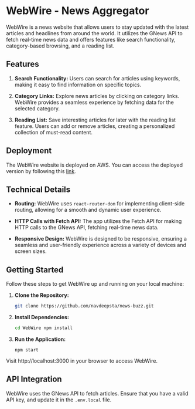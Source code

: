 # WebWire - News Aggregator
 
WebWire is a news website that allows users to stay updated with the latest articles and headlines from around the world. It utilizes the GNews API to fetch real-time news data and offers features like search functionality, category-based browsing, and a reading list.

## Features

1. **Search Functionality:** Users can search for articles using keywords, making it easy to find information on specific topics.

2. **Category Links:** Explore news articles by clicking on category links. WebWire provides a seamless experience by fetching data for the selected category.

3. **Reading List:** Save interesting articles for later with the reading list feature. Users can add or remove articles, creating a personalized collection of must-read content.

## Deployment

The WebWire website is deployed on AWS. You can access the deployed version by following this [link](http://web-wire.s3-website-ap-southeast-2.amazonaws.com).

## Technical Details

- **Routing:** WebWire uses `react-router-dom` for implementing client-side routing, allowing for a smooth and dynamic user experience.

- **HTTP Calls with Fetch API:** The app utilizes the Fetch API for making HTTP calls to the GNews API, fetching real-time news data. 

- **Responsive Design:** WebWire is designed to be responsive, ensuring a seamless and user-friendly experience across a variety of devices and screen sizes.


## Getting Started

Follow these steps to get WebWire up and running on your local machine:

1. **Clone the Repository:**
   ```bash
   git clone https://github.com/navdeepsta/news-buzz.git

2. **Install Dependencies:**
    ```bash
    cd WebWire npm install

3. **Run the Application:**
    ```
    npm start

Visit http://localhost:3000 in your browser to access WebWire.

## API Integration

WebWire uses the GNews API to fetch articles. Ensure that you have a valid API key, and update it in the `.env.local` file.
